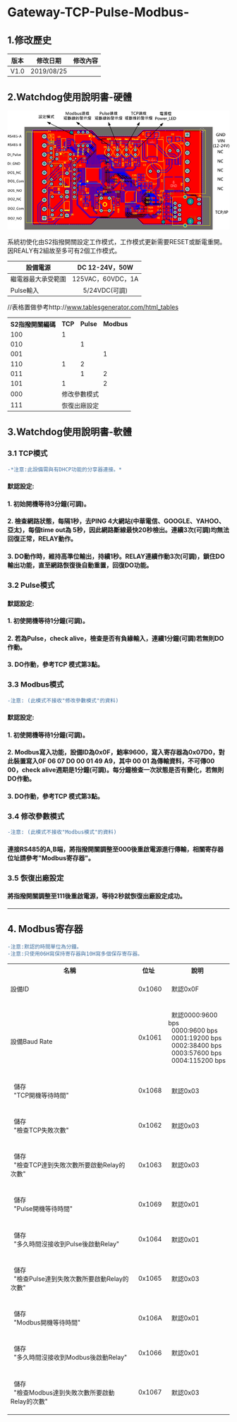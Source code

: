 # Gateway-TCP-Pulse-Modbus-
## 1.修改歷史
| 版本  | 修改日期	| 修改內容| 
| ---- |:---------:| ------:|
|V1.0 	|2019/08/25|	

## 2.Watchdog使用說明書-硬體
![alt 文字][logo]

[logo]: https://github.com/jack2727272000/Gateway-TCP-Pulse-Modbus-/blob/master/WatchDog%20%E8%85%B3%E4%BD%8D%E5%AE%9A%E7%BE%A9.png "WatchDog 腳位定義"

系統初使化由S2指撥開關設定工作模式，工作模式更新需要RESET或斷電重開。因REALY有2組故至多可有2個工作模式。

|設備電源	|DC 12-24V，50W|
| ------ |:------------:| 
|繼電器最大承受範圍	|125VAC，60VDC，1A|
|Pulse輸入	|5/24VDC(可調)|

//表格置做參考http://www.tablesgenerator.com/html_tables
<table>
  <tr>
    <th>S2指撥開關編碼</th>
    <th>TCP</th>
    <th>Pulse</th>
    <th>Modbus</th>
  </tr>
  <tr>
    <td>100</td>
    <td>1</td>
    <td></td>
    <td></td>
  </tr>
  <tr>
    <td>010</td>
    <td></td>
    <td>1</td>
    <td></td>
  </tr>
  <tr>
    <td>001</td>
    <td></td>
    <td></td>
    <td>1</td>
  </tr>
  <tr>
    <td>110</td>
    <td>1</td>
    <td>2</td>
    <td></td>
  </tr>
  <tr>
    <td>011</td>
    <td></td>
    <td>1</td>
    <td>2</td>
  </tr>
  <tr>
    <td>101</td>
    <td>1</td>
    <td></td>
    <td>2</td>
  </tr>
  <tr>
    <td>000</td>
    <td colspan="3">修改參數模式</td>
  </tr>
  <tr>
    <td>111</td>
    <td colspan="3">恢復出廠設定</td>
  </tr>
</table>

## 3.Watchdog使用說明書-軟體
### 3.1 TCP模式
```diff
-*注意:此設備需與有DHCP功能的分享器連接。*
```
####  默認設定:
####  1.	初始開機等待3分鐘(可調)。
####  2.	檢查網路狀態，每隔1秒，去PING  4大網站(中華電信、GOOGLE、YAHOO、亞太)，每個time out為 5秒，因此網路斷線最快20秒檢出。連續3次(可調)均無法回復正常，RELAY動作。
####  3.	DO動作時，維持高準位輸出，持續1秒。RELAY連續作動3次(可調)，鎖住DO輸出功能，直至網路恢復後自動重置，回復DO功能。
### 3.2 Pulse模式
####  默認設定:
####  1.	初使開機等待1分鐘(可調)。
####  2.	若為Pulse，check alive，檢查是否有負緣輸入，連續1分鐘(可調)若無則DO作動。
####  3.	DO作動，參考TCP 模式第3點。
### 3.3 Modbus模式
```diff
-注意: (此模式不接收"修改參數模式"的資料)
```
####  默認設定:
####  1.	初使開機等待1分鐘(可調)。
####  2.	Modbus寫入功能，設備ID為0x0F，鮑率9600，寫入寄存器為0x07D0，對此裝置寫入0F 06 07 D0 00 01 49 A9，其中 00 01 為傳輸資料，不可傳00 00，check alive週期是1分鐘(可調)。每分鐘檢查一次狀態是否有變化，若無則DO作動。
####  3.	DO作動，參考TCP 模式第3點。

### 3.4	修改參數模式
```diff
-注意: (此模式不接收"Modbus模式"的資料)
```
####  連接RS485的A,B端，將指撥開關調整至000後重啟電源進行傳輸，相關寄存器位址請參考"Modbus寄存器"。
### 3.5 恢復出廠設定
####  將指撥開關調整至111後重啟電源，等待2秒就恢復出廠設定成功。
------------------------------------------------------------------------------------------------------------
## 4. Modbus寄存器
```diff
-注意:默認的時間單位為分鐘。
-注意:只使用06H寫保持寄存器與10H寫多個保存寄存器。
```
<table>
  <tr>
    <th>名稱</th>
    <th>位址</th>
    <th>說明</th>
  </tr>
  <tr>
    <td>設備ID</td>
    <td><br>&nbsp;&nbsp;0x1060<br>&nbsp;&nbsp;</td>
    <td><br>&nbsp;&nbsp;默認0x0F<br>&nbsp;&nbsp;</td>
  </tr>
  <tr>
    <td><br>  設備Baud Rate<br>  </td>
    <td><br>&nbsp;&nbsp;0x1061<br>&nbsp;&nbsp;</td>
    <td><br>&nbsp;&nbsp;默認0000:9600 bps<br>&nbsp;&nbsp;0000:9600 bps<br>&nbsp;&nbsp;0001:19200 bps<br>&nbsp;&nbsp;0002:38400 bps<br>&nbsp;&nbsp;0003:57600 bps<br>&nbsp;&nbsp;0004:115200 bps<br>&nbsp;&nbsp;</td>
  </tr>
  <tr>
    <td><br>&nbsp;&nbsp;儲存<br>&nbsp;&nbsp;"TCP開機等待時間"<br>&nbsp;&nbsp;</td>
    <td><br>&nbsp;&nbsp;0x1068<br>&nbsp;&nbsp;</td>
    <td><br>&nbsp;&nbsp;默認0x03<br>&nbsp;&nbsp;</td>
  </tr>
  <tr>
    <td><br>&nbsp;&nbsp;儲存<br>&nbsp;&nbsp;"檢查TCP失敗次數"<br>&nbsp;&nbsp;</td>
    <td><br>&nbsp;&nbsp;0x1062<br>&nbsp;&nbsp;</td>
    <td><br>&nbsp;&nbsp;默認0x03<br>&nbsp;&nbsp;</td>
  </tr>
  <tr>
    <td><br>&nbsp;&nbsp;儲存<br>&nbsp;&nbsp;"檢查TCP達到失敗次數所要啟動Relay的次數"<br>&nbsp;&nbsp;</td>
    <td><br>&nbsp;&nbsp;0x1063<br>&nbsp;&nbsp;</td>
    <td><br>&nbsp;&nbsp;默認0x03<br>&nbsp;&nbsp;</td>
  </tr>
  <tr>
    <td><br>&nbsp;&nbsp;儲存<br>&nbsp;&nbsp;"Pulse開機等待時間"<br>&nbsp;&nbsp;</td>
    <td><br>&nbsp;&nbsp;0x1069<br>&nbsp;&nbsp;</td>
    <td><br>&nbsp;&nbsp;默認0x01<br>&nbsp;&nbsp;</td>
  </tr>
  <tr>
    <td><br>&nbsp;&nbsp;儲存<br>&nbsp;&nbsp;"多久時間沒接收到Pulse後啟動Relay"<br>&nbsp;&nbsp;</td>
    <td><br>&nbsp;&nbsp;0x1064<br>&nbsp;&nbsp;</td>
    <td><br>&nbsp;&nbsp;默認0x01<br>&nbsp;&nbsp;</td>
  </tr>
  <tr>
    <td><br>&nbsp;&nbsp;儲存<br>&nbsp;&nbsp;"檢查Pulse達到失敗次數所要啟動Relay的次數"<br>&nbsp;&nbsp;</td>
    <td><br>&nbsp;&nbsp;0x1065<br>&nbsp;&nbsp;</td>
    <td><br>&nbsp;&nbsp;默認0x03<br>&nbsp;&nbsp;</td>
  </tr>
  <tr>
    <td><br>&nbsp;&nbsp;儲存<br>&nbsp;&nbsp;"Modbus開機等待時間"<br>&nbsp;&nbsp;</td>
    <td><br>&nbsp;&nbsp;0x106A<br>&nbsp;&nbsp;</td>
    <td><br>&nbsp;&nbsp;默認0x01<br>&nbsp;&nbsp;</td>
  </tr>
  <tr>
    <td><br>&nbsp;&nbsp;儲存<br>&nbsp;&nbsp;"多久時間沒接收到Modbus後啟動Relay"<br>&nbsp;&nbsp;</td>
    <td><br>&nbsp;&nbsp;0x1066<br>&nbsp;&nbsp;</td>
    <td><br>&nbsp;&nbsp;默認0x01<br>&nbsp;&nbsp;</td>
  </tr>
  <tr>
    <td><br>&nbsp;&nbsp;儲存<br>&nbsp;&nbsp;"檢查Modbus達到失敗次數所要啟動Relay的次數"<br>&nbsp;&nbsp;</td>
    <td><br>&nbsp;&nbsp;0x1067<br>&nbsp;&nbsp;</td>
    <td><br>&nbsp;&nbsp;默認0x03<br>&nbsp;&nbsp;</td>
  </tr>
</table>
